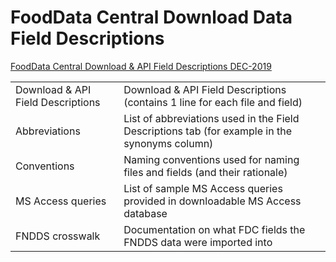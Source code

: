# FoodData Central Download Data Field Descriptions

[FoodData Central Download & API Field Descriptions DEC-2019](./Download_&_API_Field_Descriptions_Dec2019.pdf)

|||
|--|--|
|Download & API Field Descriptions| Download & API Field Descriptions (contains 1 line for each file and field) |
|Abbreviations| List of abbreviations used in the Field Descriptions tab (for example in the synonyms column) |
|Conventions| Naming conventions used for naming files and fields (and their rationale) |
|MS Access queries| List of sample MS Access queries provided in downloadable MS Access database |
|FNDDS crosswalk| Documentation on what FDC fields the FNDDS data were imported into |
